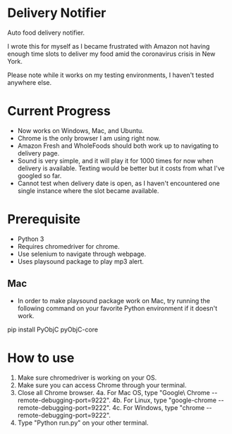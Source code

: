 # Delivery Notifier
Auto food delivery notifier.

I wrote this for myself as I became frustrated with Amazon not having enough time slots to deliver my food amid the coronavirus crisis in New York.

Please note while it works on my testing environments, I haven't tested anywhere else.

# Current Progress

- Now works on Windows, Mac, and Ubuntu.
- Chrome is the only browser I am using right now.
- Amazon Fresh and WholeFoods should both work up to navigating to delivery page.
- Sound is very simple, and it will play it for 1000 times for now when delivery is available. Texting would be better but it costs from what I've googled so far.
- Cannot test when delivery date is open, as I haven't encountered one single instance where the slot became available.

# Prerequisite

- Python 3
- Requires chromedriver for chrome.
- Use selenium to navigate through webpage.
- Uses playsound package to play mp3 alert.

## Mac

- In order to make playsound package work on Mac, try running the following command on your favorite Python environment if it doesn't work.

pip install PyObjC pyObjC-core

# How to use

1. Make sure chromedriver is working on your OS.
2. Make sure you can access Chrome through your terminal.
3. Close all Chrome browser.
4a. For Mac OS, type "Google\ Chrome --remote-debugging-port=9222".
4b. For Linux, type "google-chrome --remote-debugging-port=9222".
4c. For Windows, type "chrome --remote-debugging-port=9222".
5. Type "Python run.py" on your other terminal.